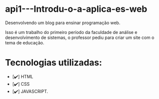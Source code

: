 # api1---Introdu-o-a-aplica-es-web
<p>Desenvolvendo um blog para ensinar programação web.<p>
<p>Isso é um trabalho do primeiro período da faculdade de análise e desenvolvimento de sistemas, o professor pediu para criar um site com o tema de educação.<p>

# Tecnologias utilizadas:
- [✔️] HTML
- [✔️] CSS
- [✔️] JAVASCRIPT.

